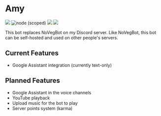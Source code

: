 # Amy
![](https://img.shields.io/badge/api-Discord.js-blue.svg) ![node (scoped)](https://img.shields.io/node/v/@stdlib/stdlib.svg) ![](https://img.shields.io/badge/license-GPLv3-green.svg) ![](https://img.shields.io/badge/status-active-brightgreen.svg)

This bot replaces NoVegBot on my Discord server. Like NoVegBot, this bot can be self-hosted and used on other people's servers.

## Current Features
- Google Assistant integration (currently text-only)

## Planned Features
- Google Assistant in the voice channels
- YouTube playback
- Upload music for the bot to play
- Server points system (karma)